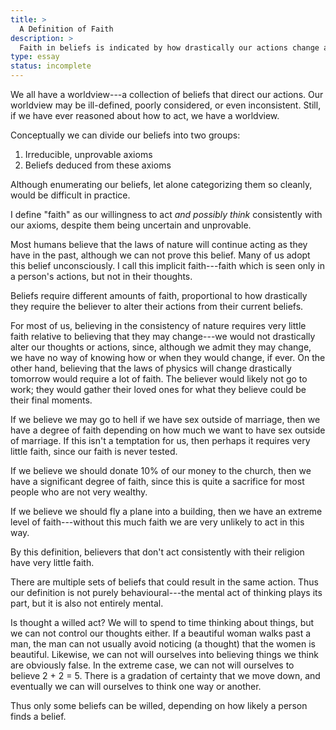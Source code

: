 ```yaml
---
title: >
  A Definition of Faith
description: >
  Faith in beliefs is indicated by how drastically our actions change as a result of our belief.
type: essay
status: incomplete
---
```


We all have a worldview---a collection of beliefs that direct our actions.  Our worldview may be ill-defined, poorly considered, or even inconsistent.  Still, if we have ever reasoned about how to act, we have a worldview.

Conceptually we can divide our beliefs into two groups:

1. Irreducible, unprovable axioms
2. Beliefs deduced from these axioms

Although enumerating our beliefs, let alone categorizing them so cleanly, would be difficult in practice.

I define "faith" as our willingness to act *and possibly think* consistently with our axioms, despite them being uncertain and unprovable.

Most humans believe that the laws of nature will continue acting as they have in the past, although we can not prove this belief.  Many of us adopt this belief unconsciously.  I call this implicit faith---faith which is seen only in a person's actions, but not in their thoughts.

Beliefs require different amounts of faith, proportional to how drastically they require the believer to alter their actions from their current beliefs.

For most of us, believing in the consistency of nature requires very little faith relative to believing that they may change---we would not drastically alter our thoughts or actions, since, although we admit they may change, we have no way of knowing how or when they would change, if ever.  On the other hand, believing that the laws of physics will change drastically tomorrow would require a lot of faith.  The believer would likely not go to work; they would gather their loved ones for what they believe could be their final moments.

If we believe we may go to hell if we have sex outside of marriage, then we have a degree of faith depending on how much we want to have sex outside of marriage.  If this isn't a temptation for us, then perhaps it requires very little faith, since our faith is never tested.

If we believe we should donate 10% of our money to the church, then we have a significant degree of faith, since this is quite a sacrifice for most people who are not very wealthy.

If we believe we should fly a plane into a building, then we have an extreme level of faith---without this much faith we are very unlikely to act in this way.

By this definition, believers that don't act consistently with their religion have very little faith.

There are multiple sets of beliefs that could result in the same action.  Thus our definition is not purely behavioural---the mental act of thinking plays its part, but it is also not entirely mental.

Is thought a willed act?  We will to spend to time thinking about things, but we can not control our thoughts either.  If a beautiful woman walks past a man, the man can not usually avoid noticing (a thought) that the women is beautiful.  Likewise, we can not will ourselves into believing things we think are obviously false.  In the extreme case, we can not will ourselves to believe 2 + 2 = 5.  There is a gradation of certainty that we move down, and eventually we can will ourselves to think one way or another.

Thus only some beliefs can be willed, depending on how likely a person finds a belief.

